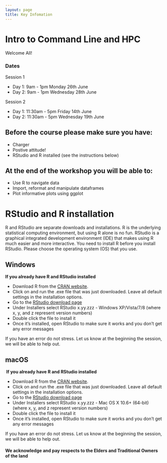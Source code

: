 ```yaml
---
layout: page
title: Key Infomation
---
```


# Intro to Command Line and HPC
Welcome All!


### Dates
Session 1
- Day 1: 9am - 1pm Monday 26th June
- Day 2: 9am - 1pm Wednesday 28th June 

Session 2
- Day 1: 11:30am - 5pm Friday 14th June
- Day 2: 11:30am - 5pm Wednesday 19th June



## Before the course please make sure you have:
 - Charger 
 - Postive attitude!
 - RStudio and R installed (see the instructions below)
 
 
## At the end of the workshop you will be able to:
- Use R to navigate data
- Import, reformat and manipulate dataframes
- Plot informative plots using ggplot


# RStudio and R installation
R and RStudio are separate downloads and installations. R is the underlying statistical computing environment, but using R alone is no fun. RStudio is a graphical integrated development environment (IDE) that makes using R much easier and more interactive. You need to install R before you install RStudio. Please choose the operating system (OS) that you use.

## Windows
<b> If you already have R and RStudio installed </b>
 - Download R from the [CRAN website](http://cran.r-project.org/bin/windows/base/release.htm).
 - Click on and run the .exe file that was just downloaded. Leave all default settings in the installation options.
 - Go to the [RStudio download page](https://www.rstudio.com/products/rstudio/download/#download) 
 - Under Installers select RStudio x.yy.zzz - Windows XP/Vista/7/8 (where x, y, and z represent version numbers)
 - Double click the file to install it
 - Once it’s installed, open RStudio to make sure it works and you don’t get any error messages
 
If you have an error do not stress. Let us know at the beginning the session, we will be able to help out.

## macOS
<b> If you already have R and RStudio installed </b>
 - Download R from the [CRAN website](http://cran.r-project.org/bin/macosx).
 - Click on and run the .exe file that was just downloaded. Leave all default settings in the installation options.
 - Go to the [RStudio download page](https://www.rstudio.com/products/rstudio/download/#download) 
 - Under Installers select RStudio x.yy.zzz - Mac OS X 10.6+ (64-bit) (where x, y, and z represent version numbers)
 - Double click the file to install it
 - Once it’s installed, open RStudio to make sure it works and you don’t get any error messages

If you have an error do not stress. Let us know at the beginning the session, we will be able to help out.



#### We acknowledge and pay respects to the Elders and Traditional Owners of the land
